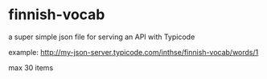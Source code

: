 # finnish-vocab
a super simple json file for serving an API with Typicode

example:
http://my-json-server.typicode.com/inthse/finnish-vocab/words/1

max 30 items
